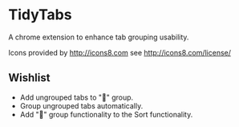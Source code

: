 # TidyTabs
A chrome extension to enhance tab grouping usability.

Icons provided by http://icons8.com
see http://icons8.com/license/

## Wishlist
+ Add ungrouped tabs to "💭" group.
+ Group ungrouped tabs automatically.
+ Add "💭" group functionality to the Sort functionality. 